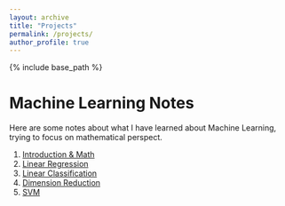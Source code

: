 ```yaml
---
layout: archive
title: "Projects"
permalink: /projects/
author_profile: true
---
```


{% include base_path %}

Machine Learning Notes
======
Here are some notes about what I have learned about Machine Learning, trying to focus on mathematical perspect.  
1. [Introduction & Math](http://Coconut00.github.io/assets/intro_math.pdf)
2. [Linear Regression](http://Coconut00.github.io/assets/linear_regression.pdf)
3. [Linear Classification](http://Coconut00.github.io/assets/linear_classification.pdf)
4. [Dimension Reduction](http://Coconut00.github.io/assets/dimension_reduction.pdf)
5. [SVM](http://Coconut00.github.io/assets/svm.pdf)
